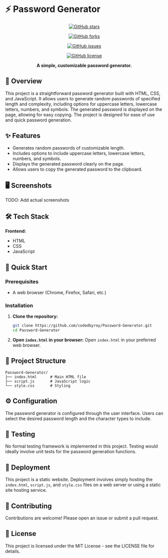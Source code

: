 # ⚡ Password Generator

<div align="center">

[![GitHub stars](https://img.shields.io/github/stars/codedbyroy/Password-Generator?style=for-the-badge)](https://github.com/codedbyroy/Password-Generator/stargazers)

[![GitHub forks](https://img.shields.io/github/forks/codedbyroy/Password-Generator?style=for-the-badge)](https://github.com/codedbyroy/Password-Generator/network)

[![GitHub issues](https://img.shields.io/github/issues/codedbyroy/Password-Generator?style=for-the-badge)](https://github.com/codedbyroy/Password-Generator/issues)

[![GitHub license](https://img.shields.io/github/license/codedbyroy/Password-Generator?style=for-the-badge)](LICENSE)


**A simple, customizable password generator.**

</div>

## 📖 Overview

This project is a straightforward password generator built with HTML, CSS, and JavaScript.  It allows users to generate random passwords of specified length and complexity, including options for uppercase letters, lowercase letters, numbers, and symbols.  The generated password is displayed on the page, allowing for easy copying. The project is designed for ease of use and quick password generation.

## ✨ Features

- Generates random passwords of customizable length.
- Includes options to include uppercase letters, lowercase letters, numbers, and symbols.
- Displays the generated password clearly on the page.
- Allows users to copy the generated password to the clipboard.

## 🖥️ Screenshots

TODO: Add actual screenshots

## 🛠️ Tech Stack

**Frontend:**

- HTML
- CSS
- JavaScript


## 🚀 Quick Start

### Prerequisites

- A web browser (Chrome, Firefox, Safari, etc.)

### Installation

1. **Clone the repository:**
   ```bash
   git clone https://github.com/codedbyroy/Password-Generator.git
   cd Password-Generator
   ```

2. **Open `index.html` in your browser:**
   Open `index.html` in your preferred web browser.


## 📁 Project Structure

```
Password-Generator/
├── index.html      # Main HTML file
├── script.js       # JavaScript logic
└── style.css       # Styling
```

## ⚙️ Configuration

The password generator is configured through the user interface.  Users can select the desired password length and the character types to include.

## 🧪 Testing

No formal testing framework is implemented in this project.  Testing would ideally involve unit tests for the password generation functions.

## 🚀 Deployment

This project is a static website.  Deployment involves simply hosting the `index.html`, `script.js`, and `style.css` files on a web server or using a static site hosting service.

## 🤝 Contributing

Contributions are welcome!  Please open an issue or submit a pull request.

## 📄 License

This project is licensed under the MIT License - see the LICENSE file for details.
